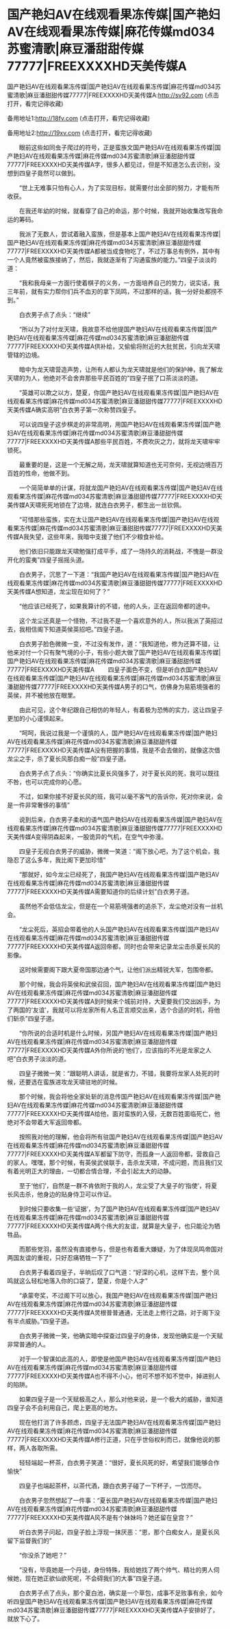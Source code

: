 # 国产艳妇AV在线观看果冻传媒|国产艳妇AV在线观看果冻传媒|麻花传媒md034苏蜜清歌|麻豆潘甜甜传媒77777|FREEXXXXHD天美传媒A





国产艳妇AV在线观看果冻传媒|国产艳妇AV在线观看果冻传媒|麻花传媒md034苏蜜清歌|麻豆潘甜甜传媒77777|FREEXXXXHD天美传媒A:http://sv92.com (点击打开，看完记得收藏)

备用地址1:http://18fv.com (点击打开，看完记得收藏)

备用地址2:http://19xv.com (点击打开，看完记得收藏)






　　眼前这些如同虫子爬过的符号，正是蛮族文国产艳妇AV在线观看果冻传媒|国产艳妇AV在线观看果冻传媒|麻花传媒md034苏蜜清歌|麻豆潘甜甜传媒77777|FREEXXXXHD天美传媒A字，很多人都见过，但是不知道怎么去识别，没想到四皇子竟然可以做到。

　　“世上无难事只怕有心人，为了实现目标，就需要付出全部的努力，才能有所收获。

　　在我还年幼的时候，就看穿了自己的命运，那个时候，我就开始收集改写我命运的筹码。

　　我派了无数人，尝试着融入蛮族，但是基本上国产艳妇AV在线观看果冻传媒|国产艳妇AV在线观看果冻传媒|麻花传媒md034苏蜜清歌|麻豆潘甜甜传媒77777|FREEXXXXHD天美传媒A都被当成食物吃了，不过万事总有例外，其中有一个人竟然被蛮族接纳了，然后，我就逐渐有了沟通蛮族的能力。”四皇子淡淡的道：

　　“我和我母亲一方面行使着棋子的义务，一方面培养自己的势力，说实话，我三年前，就有实力帮你们兵不血刃的拿下凤鸣，不过那样的话，我一分好处都捞不到。”

　　白衣男子点了点头：“继续”

　　“所以为了对付龙天啸，我故意不给他提国产艳妇AV在线观看果冻传媒|国产艳妇AV在线观看果冻传媒|麻花传媒md034苏蜜清歌|麻豆潘甜甜传媒77777|FREEXXXXHD天美传媒A供补给，又偷偷将附近的大批贫民，引向龙天啸管辖的边境。

　　暗中为龙天啸营造声势，让所有人都认为龙天啸就是他们的保护神，我了解龙天啸的为人，他绝对不会舍弃那些平民百姓的”四皇子抿了口茶淡淡的道。

　　“英雄可以欺之以方，楚夏，你国产艳妇AV在线观看果冻传媒|国产艳妇AV在线观看果冻传媒|麻花传媒md034苏蜜清歌|麻豆潘甜甜传媒77777|FREEXXXXHD天美传媒A确实高明”白衣男子第一次称赞四皇子。

　　可以说四皇子这步棋走的非常高明，用国产艳妇AV在线观看果冻传媒|国产艳妇AV在线观看果冻传媒|麻花传媒md034苏蜜清歌|麻豆潘甜甜传媒77777|FREEXXXXHD天美传媒A那些平民百姓，不费吹灰之力，就将龙天啸牢牢锁死。

　　最重要的是，这是一个无解之局，龙天啸就算知道也无可奈何，无视边境百万百姓的性命，他做不到。

　　一个简简单单的计谋，将就龙国产艳妇AV在线观看果冻传媒|国产艳妇AV在线观看果冻传媒|麻花传媒md034苏蜜清歌|麻豆潘甜甜传媒77777|FREEXXXXHD天美传媒A天啸死死地锁在了边境，就连白衣男子，都生出一丝钦佩。

　　“可惜那些蛮族，实在太让国产艳妇AV在线观看果冻传媒|国产艳妇AV在线观看果冻传媒|麻花传媒md034苏蜜清歌|麻豆潘甜甜传媒77777|FREEXXXXHD天美传媒A我失望，这些年来，我暗中支援了他们不少粮食补给。

　　他们依旧只能跟龙天啸勉强打成平手，成了一场持久的消耗战，不愧是一群没开化的蛮夷”四皇子摇摇头道。

　　白衣男子，沉思了一下道：“我国产艳妇AV在线观看果冻传媒|国产艳妇AV在线观看果冻传媒|麻花传媒md034苏蜜清歌|麻豆潘甜甜传媒77777|FREEXXXXHD天美传媒A想知道，龙尘现在如何了？”

　　“他应该已经死了，如果我算计的不错，他的人头，正在返回帝都的途中。

　　这个龙尘还真是一个怪物，不过我不是一个喜欢意外的人，所以我派了英招过去，我相信阁下知道英侯英招吧。”四皇子道。

　　白衣男子脸色微微一变，不过没有发作，道：“我知道他，修为还算不错，让他来对付一个只有聚气境的小子，有些小题大做了国产艳妇AV在线观看果冻传媒|国产艳妇AV在线观看果冻传媒|麻花传媒md034苏蜜清歌|麻豆潘甜甜传媒77777|FREEXXXXHD天美传媒A
　　四皇子面色不变，但是听白衣国产艳妇AV在线观看果冻传媒|国产艳妇AV在线观看果冻传媒|麻花传媒md034苏蜜清歌|麻豆潘甜甜传媒77777|FREEXXXXHD天美传媒A男子的口气，仿佛身为易筋境强者的英侯，并不被他放在眼里。

　　由此可见，这个年纪跟自己相仿的年轻人，有着极为恐怖的实力，这让四皇子更加的小心谨慎起来。

　　“呵呵，我说过我是一个谨慎的人，国产艳妇AV在线观看果冻传媒|国产艳妇AV在线观看果冻传媒|麻花传媒md034苏蜜清歌|麻豆潘甜甜传媒77777|FREEXXXXHD天美传媒A没有把握的事情，我是不会去做的，就像这次借龙尘之手，杀了夏长风那白痴一般”四皇子道。

　　白衣男子点了点头：“你确实比夏长风强多了，对于夏长风的死，我可以既往不咎，也可以完成你的心愿。

　　不过，如果你接不好夏长风的班，我可以毫不客气的告诉你，死对你来说，会是一件非常奢侈的事情”

　　说到后来，白衣男子柔和的语气国产艳妇AV在线观看果冻传媒|国产艳妇AV在线观看果冻传媒|麻花传媒md034苏蜜清歌|麻豆潘甜甜传媒77777|FREEXXXXHD天美传媒A变得阴森起来，一股诡异的气机，在空气中弥漫。

　　四皇子无视白衣男子的威胁，微微一笑道：“阁下放心吧，为了这个机会，我隐忍了这么多年，我比阁下更加珍惜”

　　“那就好，如今龙尘已经死了，我国产艳妇AV在线观看果冻传媒|国产艳妇AV在线观看果冻传媒|麻花传媒md034苏蜜清歌|麻豆潘甜甜传媒77777|FREEXXXXHD天美传媒A需要知道你的后续计划”白衣男子道。

　　虽然他不会低估龙尘，但是在一个易筋境强者的追杀下，龙尘绝对没有一丝机会。

　　“龙尘死后，英招会带着他的人头国产艳妇AV在线观看果冻传媒|国产艳妇AV在线观看果冻传媒|麻花传媒md034苏蜜清歌|麻豆潘甜甜传媒77777|FREEXXXXHD天美传媒A返回帝都，同时也会带来记录龙尘击杀夏长风的影像。

　　这时候需要阁下跟大夏帝国那边通个气，让他们派出精锐大军，包围帝都。

　　那个时候，我会将英侯和武侯召回，国产艳妇AV在线观看果冻传媒|国产艳妇AV在线观看果冻传媒|麻花传媒md034苏蜜清歌|麻豆潘甜甜传媒77777|FREEXXXXHD天美传媒A到时候来个城前对持，大夏要我们交出凶手，为了两国的‘友谊’，我就可以将龙家所有人名正言顺交出来，选个合适的时机，将他们斩杀”四皇子道。

　　“你所说的合适时机是什么时候，另国产艳妇AV在线观看果冻传媒|国产艳妇AV在线观看果冻传媒|麻花传媒md034苏蜜清歌|麻豆潘甜甜传媒77777|FREEXXXXHD天美传媒A外你所说的‘他们’，应该指的不光是龙家之人吧”白衣男子淡淡的道。

　　四皇子微微一笑：“跟聪明人讲话，就是省力，不错，我要将龙家人处死的时候，还要选在蛮族进攻龙天啸驻地的时候。

　　那个时候，我会将他全家处斩的消息传国产艳妇AV在线观看果冻传媒|国产艳妇AV在线观看果冻传媒|麻花传媒md034苏蜜清歌|麻豆潘甜甜传媒77777|FREEXXXXHD天美传媒A给他，面对蛮族的入侵，无数百姓面临死亡，他绝对不会带着大军返回帝都。

　　按照我对他的理解，他会将所有驻国产艳妇AV在线观看果冻传媒|国产艳妇AV在线观看果冻传媒|麻花传媒md034苏蜜清歌|麻豆潘甜甜传媒77777|FREEXXXXHD天美传媒A军都留下防守，而孤身一人返回帝都，营救自己的家人。嘿嘿，那个时候，有英侯武侯联手，击杀龙天啸，不成问题，而且我们又有着光明正大的理由，一切都合情合理，不会引起太大的动静。

　　至于‘他们’，自然是一群不肯依附于我的人，龙尘受了大皇子的‘指使’，将夏长风击杀，他身边的贴身侍卫可以作证。

　　到时候只要收集一些‘证据’，为了国产艳妇AV在线观看果冻传媒|国产艳妇AV在线观看果冻传媒|麻花传媒md034苏蜜清歌|麻豆潘甜甜传媒77777|FREEXXXXHD天美传媒A两个伟大的友谊，就算是大皇子，也只能沦为牺牲品。

　　而那些党羽，虽然没有直接参与，但是也有着重大嫌疑，为了体现凤鸣帝国对两国友谊的重视，只好忍痛牺牲一下了”

　　白衣男子看着四皇子，半晌后叹了口气道：“好深的心机，这样下去，整个凤鸣就这么轻松地落入你的口袋了，楚夏，你是个人才”

　　“承蒙夸奖，不过阁下可以放心，我国产艳妇AV在线观看果冻传媒|国产艳妇AV在线观看果冻传媒|麻花传媒md034苏蜜清歌|麻豆潘甜甜传媒77777|FREEXXXXHD天美传媒A灵根普普通通，无法走上修行之路，对于阁下没有半点威胁。”四皇子道。

　　白衣男子微微一笑，他确实暗中探查过四皇子的身体，发现他确实是一个天赋非常普通的人。

　　对于一个智谋如此高的人，即使是他国产艳妇AV在线观看果冻传媒|国产艳妇AV在线观看果冻传媒|麻花传媒md034苏蜜清歌|麻豆潘甜甜传媒77777|FREEXXXXHD天美传媒A也不得不小心，他可不想不知不觉中，掉进别人的陷阱。

　　如果四皇子是一个天赋极高之人，那么对他来说，是一个极大的威胁，谁知道四皇子会不会利用自己，爬上更高的地方。

　　现在他打消了许多顾虑，四皇子无法国产艳妇AV在线观看果冻传媒|国产艳妇AV在线观看果冻传媒|麻花传媒md034苏蜜清歌|麻豆潘甜甜传媒77777|FREEXXXXHD天美传媒A修行正道，只在乎世俗权利而已，就像他说的那样，两人各取所需。

　　轻轻端起一杯茶，白衣男子笑道：“很好，夏长风死的好，希望我们能够合作愉快”

　　四皇子也端起茶杯，以茶代酒，跟白衣男子碰了一下杯子，一饮而尽。

　　白衣男子忽然想起了一件事：“夏长国产艳妇AV在线观看果冻传媒|国产艳妇AV在线观看果冻传媒|麻花传媒md034苏蜜清歌|麻豆潘甜甜传媒77777|FREEXXXXHD天美传媒A风不是有个妹妹吗？她还留在皇宫？”

　　听白衣男子问起，四皇子脸上浮现一抹厌恶：“恩，那个白痴女人，是夏长风留下监督我们的”

　　“你没杀了她吧？”

　　“没有，毕竟她是一个丹徒，身份特殊，我给她找了两个帅气、精壮的男人伺候她，现在她正欲仙欲死呢，不会碍我们的大事”四皇子道。

　　白衣男子点了点头，那个夏白池，确实是一个草包，成事不足败事有余，如今听四皇国产艳妇AV在线观看果冻传媒|国产艳妇AV在线观看果冻传媒|麻花传媒md034苏蜜清歌|麻豆潘甜甜传媒77777|FREEXXXXHD天美传媒A子安排好了，就放下心了。
